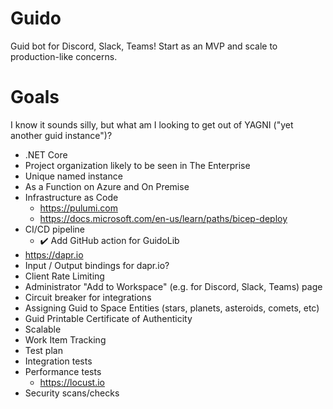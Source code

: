 # Guido
Guid bot for Discord, Slack, Teams!  Start as an MVP and scale to production-like concerns.

# Goals
I know it sounds silly, but what am I looking to get out of YAGNI ("yet another guid instance")?  

- .NET Core
- Project organization likely to be seen in The Enterprise
- Unique named instance
- As a Function on Azure and On Premise
- Infrastructure as Code
    - https://pulumi.com
    - https://docs.microsoft.com/en-us/learn/paths/bicep-deploy
- CI/CD pipeline
    -  :heavy_check_mark: Add GitHub action for GuidoLib
- https://dapr.io
- Input / Output bindings for dapr.io?
- Client Rate Limiting
- Administrator "Add to Workspace" (e.g. for Discord, Slack, Teams) page
- Circuit breaker for integrations
- Assigning Guid to Space Entities (stars, planets, asteroids, comets, etc)
- Guid Printable Certificate of Authenticity
- Scalable 
- Work Item Tracking 
- Test plan
- Integration tests
- Performance tests
    - https://locust.io
- Security scans/checks


